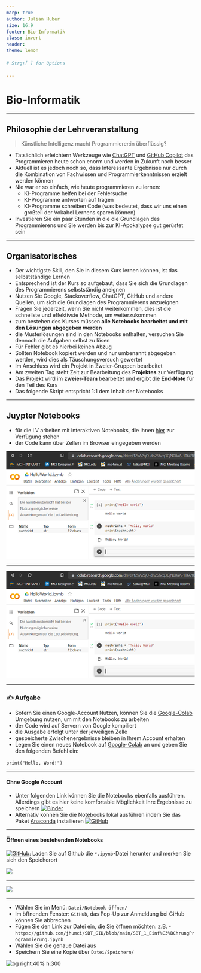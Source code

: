 ```yaml
---
marp: true
author: Julian Huber
size: 16:9
footer: Bio-Informatik
class: invert
header: 
theme: lemon 

# Strg+[ ] for Options 

---
```


<!-- paginate: true -->

# Bio-Informatik

---

## Philosophie der Lehrveranstaltung

> Künstliche Intelligenz macht Programmierer:in überflüssig?


* Tatsächlich erleichtern Werkzeuge wie [ChatGPT](https://chat.openai.com/) und [GitHub Copilot](https://github.com/features/copilot) das Programmieren heute schon enorm und werden in Zukunft noch besser
* Aktuell ist es jedoch noch so, dass Interessante Ergebnisse nur durch die Kombination von Fachwissen und Programmierkenntnissen erzielt werden können
* Nie war er so einfach, wie heute programmieren zu lernen:
    * KI-Programme helfen bei der Fehlersuche
    * KI-Programme antworten auf fragen
    * KI-Programme schreiben Code (was bedeutet, dass wir uns einen großteil der Vokabel Lernens sparen können)
* Investieren Sie ein paar Stunden in die die Grundlagen des Programmierens und Sie werden bis zur KI-Apokalypse gut gerüstet sein

---

## Organisatorisches

- Der wichtigste Skill, den Sie in diesem Kurs lernen können, ist das selbstständige Lernen
- Entsprechend ist der Kurs so aufgebaut, dass Sie sich die Grundlagen des Programmierens selbstständig aneignen
- Nutzen Sie Google, Stackoverflow, ChatGPT, GitHub und andere Quellen, um sich die Grundlagen des Programmierens anzueignen
- Fragen Sie jederzeit, wenn Sie nicht weiterkommen, dies ist die schnellste und effektivste Methode, um weiterzukommen
- zum bestehen des Kurses müssen **alle Notebooks bearbeitet und mit den Lösungen abgegeben werden**
- die Musterlösungen sind in den Notebooks enthalten, versuchen Sie dennoch die Aufgaben selbst zu lösen
- Für Fehler gibt es hierbei keinen Abzug
- Sollten Notebook kopiert werden und nur umbenannt abgegeben werden, wird dies als Täuschungsversuch gewertet
- Im Anschluss wird ein Projekt in Zweier-Gruppen bearbeitet
- Am zweiten Tag steht Zeit zur Bearbeitung des **Projektes** zur Verfügung
- Das Projekt wird im **zweier-Team** bearbeitet und ergibt die **End-Note** für den Teil des Kurs
- Das folgende Skript entspricht 1:1 dem Inhalt der Notebooks

---

## Juypter Notebooks

* für die LV arbeiten mit interaktiven Notebooks, die Ihnen [hier]() zur Verfügung stehen
* der Code kann über Zellen im Browser eingegeben werden

![bg right h:350](images/HelloWorldNotebook.png)

---

![bg  h:550](images/HelloWorldNotebook.png)

---


### ✍️ Aufgabe

* Sofern Sie einen Google-Account Nutzen, können Sie die [Google-Colab](https://colab.research.google.com/) Umgebung nutzen, um mit den Notebooks zu arbeiten
* der Code wird auf Servern von Google kompiliert
* die Ausgabe erfolgt unter der jeweiligen Zelle
* gespeicherte Zwischenergebnisse bleiben in Ihrem Account erhalten
* Legen Sie einen neues Notebook auf [Google-Colab](https://colab.research.google.com/) an und geben Sie den folgenden Befehl ein:

```print("Hello, Word!")```

---

#### Ohne Google Account

- Unter folgenden Link können Sie die Notebooks ebenfalls ausführen. Allerdings gibt es hier keine komfortable Möglichkeit Ihre Ergebnisse zu speichern
[![Binder](https://mybinder.org/badge_logo.svg)](https://mybinder.org/v2/gh/jhumci/SBT_GID/HEAD) 
- Alternativ können Sie die Notebooks lokal ausführen indem Sie das Paket [Anaconda](https://www.youtube.com/watch?v=h1sAzPojKMg) installieren
[![GitHub](https://img.shields.io/badge/github-%23121011.svg?style=for-the-badge&logo=github&logoColor=white)](https://github.com/jhumci/SBT_GID/tree/main)

---

#### Öffnen eines bestehenden Notebooks

[![GitHub](https://img.shields.io/badge/github-%23121011.svg?style=for-the-badge&logo=github&logoColor=white)](https://github.com/jhumci/SBT_GID/tree/main): Laden Sie auf Github die `*.ipynb`-Datei herunter und merken Sie sich den Speicherort

![](images/DoewnloadNotebook.png)


---

![](images/OpenColab.webp)

---

- Wählen Sie im Menü: `Datei/Notebook öffnen/` 
- Im öffnenden Fenster: `GitHub`, das Pop-Up zur Anmeldung bei GiHub können Sie abbrechen
- Fügen Sie den Link zur Datei ein, die Sie öffnen möchten: z.B. -`https://github.com/jhumci/SBT_GID/blob/main/SBT_1_Einf%C3%BChrungProgrammierung.ipynb`
- Wählen Sie die genaue Datei aus
- Speichern Sie eine Kopie über `Datei/Speichern/` 


![bg right:40% h:300](images/Repooeffenen.png)

